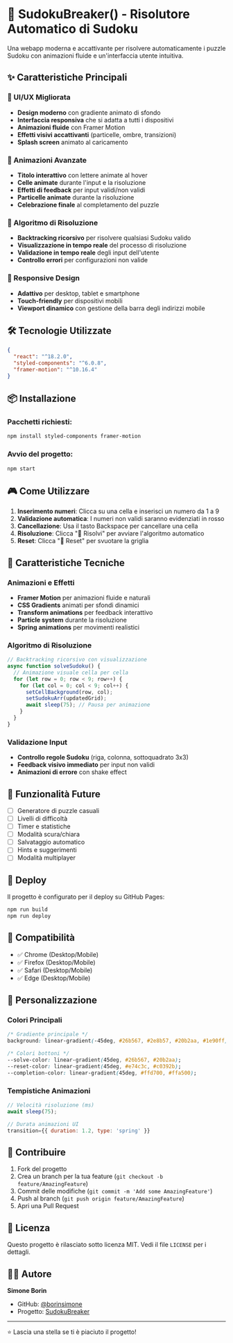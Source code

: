 # 🧩 SudokuBreaker() - Risolutore Automatico di Sudoku

Una webapp moderna e accattivante per risolvere automaticamente i puzzle Sudoku con animazioni fluide e un'interfaccia utente intuitiva.

## ✨ Caratteristiche Principali

### 🎨 UI/UX Migliorata

- **Design moderno** con gradiente animato di sfondo
- **Interfaccia responsiva** che si adatta a tutti i dispositivi
- **Animazioni fluide** con Framer Motion
- **Effetti visivi accattivanti** (particelle, ombre, transizioni)
- **Splash screen** animato al caricamento

### 🚀 Animazioni Avanzate

- **Titolo interattivo** con lettere animate al hover
- **Celle animate** durante l'input e la risoluzione
- **Effetti di feedback** per input validi/non validi
- **Particelle animate** durante la risoluzione
- **Celebrazione finale** al completamento del puzzle

### 🧠 Algoritmo di Risoluzione

- **Backtracking ricorsivo** per risolvere qualsiasi Sudoku valido
- **Visualizzazione in tempo reale** del processo di risoluzione
- **Validazione in tempo reale** degli input dell'utente
- **Controllo errori** per configurazioni non valide

### 📱 Responsive Design

- **Adattivo** per desktop, tablet e smartphone
- **Touch-friendly** per dispositivi mobili
- **Viewport dinamico** con gestione della barra degli indirizzi mobile

## 🛠 Tecnologie Utilizzate

```json
{
  "react": "^18.2.0",
  "styled-components": "^6.0.8",
  "framer-motion": "^10.16.4"
}
```

## 📦 Installazione

### Pacchetti richiesti:

```bash
npm install styled-components framer-motion
```

### Avvio del progetto:

```bash
npm start
```

## 🎮 Come Utilizzare

1. **Inserimento numeri**: Clicca su una cella e inserisci un numero da 1 a 9
2. **Validazione automatica**: I numeri non validi saranno evidenziati in rosso
3. **Cancellazione**: Usa il tasto Backspace per cancellare una cella
4. **Risoluzione**: Clicca "🚀 Risolvi" per avviare l'algoritmo automatico
5. **Reset**: Clicca "🔄 Reset" per svuotare la griglia

## 🎨 Caratteristiche Tecniche

### Animazioni e Effetti

- **Framer Motion** per animazioni fluide e naturali
- **CSS Gradients** animati per sfondi dinamici
- **Transform animations** per feedback interattivo
- **Particle system** durante la risoluzione
- **Spring animations** per movimenti realistici

### Algoritmo di Risoluzione

```javascript
// Backtracking ricorsivo con visualizzazione
async function solveSudoku() {
  // Animazione visuale cella per cella
  for (let row = 0; row < 9; row++) {
    for (let col = 0; col < 9; col++) {
      setCellBackground(row, col);
      setSudokuArr(updatedGrid);
      await sleep(75); // Pausa per animazione
    }
  }
}
```

### Validazione Input

- **Controllo regole Sudoku** (riga, colonna, sottoquadrato 3x3)
- **Feedback visivo immediato** per input non validi
- **Animazioni di errore** con shake effect

## 🎯 Funzionalità Future

- [ ] Generatore di puzzle casuali
- [ ] Livelli di difficoltà
- [ ] Timer e statistiche
- [ ] Modalità scura/chiara
- [ ] Salvataggio automatico
- [ ] Hints e suggerimenti
- [ ] Modalità multiplayer

## 🚀 Deploy

Il progetto è configurato per il deploy su GitHub Pages:

```bash
npm run build
npm run deploy
```

## 📱 Compatibilità

- ✅ Chrome (Desktop/Mobile)
- ✅ Firefox (Desktop/Mobile)
- ✅ Safari (Desktop/Mobile)
- ✅ Edge (Desktop/Mobile)

## 🎨 Personalizzazione

### Colori Principali

```css
/* Gradiente principale */
background: linear-gradient(-45deg, #26b567, #2e8b57, #20b2aa, #1e90ff);

/* Colori bottoni */
--solve-color: linear-gradient(45deg, #26b567, #20b2aa);
--reset-color: linear-gradient(45deg, #e74c3c, #c0392b);
--completion-color: linear-gradient(45deg, #ffd700, #ffa500);
```

### Tempistiche Animazioni

```javascript
// Velocità risoluzione (ms)
await sleep(75);

// Durata animazioni UI
transition={{ duration: 1.2, type: 'spring' }}
```

## 🤝 Contribuire

1. Fork del progetto
2. Crea un branch per la tua feature (`git checkout -b feature/AmazingFeature`)
3. Commit delle modifiche (`git commit -m 'Add some AmazingFeature'`)
4. Push al branch (`git push origin feature/AmazingFeature`)
5. Apri una Pull Request

## 📄 Licenza

Questo progetto è rilasciato sotto licenza MIT. Vedi il file `LICENSE` per i dettagli.

## 👨‍💻 Autore

**Simone Borin**

- GitHub: [@borinsimone](https://github.com/borinsimone)
- Progetto: [SudokuBreaker](https://borinsimone.github.io/sudokubreaker/)

---

⭐ Lascia una stella se ti è piaciuto il progetto!
